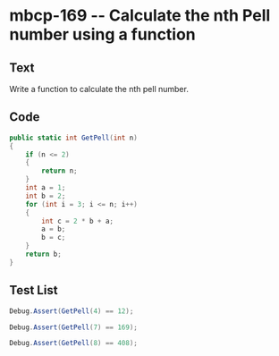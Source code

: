 # mbcp-169 -- Calculate the nth Pell number using a function

## Text

Write a function to calculate the nth pell number.

## Code

```csharp
public static int GetPell(int n) 
{ 
    if (n <= 2) 
    { 
        return n; 
    } 
    int a = 1; 
    int b = 2; 
    for (int i = 3; i <= n; i++) 
    { 
        int c = 2 * b + a; 
        a = b; 
        b = c; 
    } 
    return b; 
}
```

## Test List

```csharp
Debug.Assert(GetPell(4) == 12);
```

```csharp
Debug.Assert(GetPell(7) == 169);
```

```csharp
Debug.Assert(GetPell(8) == 408);
```
